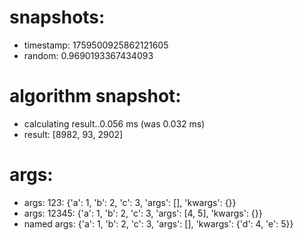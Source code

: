 # snapshots:

 * timestamp: 1759500925862121605
 * random: 0.9690193367434093

# algorithm snapshot:

 * calculating result..0.056 ms (was 0.032 ms)
 * result: [8982, 93, 2902]

# args:

 * args: 123: {'a': 1, 'b': 2, 'c': 3, 'args': [], 'kwargs': {}}
 * args: 12345: {'a': 1, 'b': 2, 'c': 3, 'args': [4, 5], 'kwargs': {}}
 * named args: {'a': 1, 'b': 2, 'c': 3, 'args': [], 'kwargs': {'d': 4, 'e': 5}}
